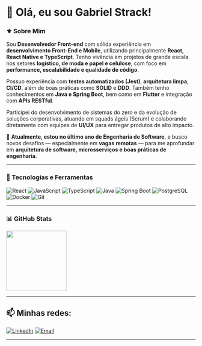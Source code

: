 # 👋 Olá, eu sou Gabriel Strack!

### ⚜️ Sobre Mim

Sou **Desenvolvedor Front-end** com sólida experiência em **desenvolvimento Front-End e Mobile**, utilizando principalmente **React, React Native e TypeScript**. Tenho vivência em projetos de grande escala nos setores **logístico, de moda e papel e celulose**, com foco em **performance, escalabilidade e qualidade de código**.  

Possuo experiência com **testes automatizados (Jest)**, **arquitetura limpa**, **CI/CD**, além de boas práticas como **SOLID** e **DDD**. Também tenho conhecimentos em **Java e Spring Boot**, bem como em **Flutter** e integração com **APIs RESTful**.  

Participei do desenvolvimento de sistemas do zero e da evolução de soluções corporativas, atuando em squads ágeis (Scrum) e colaborando diretamente com equipes de **UI/UX** para entregar produtos de alto impacto.  

📌 **Atualmente, estou no último ano de Engenharia de Software**, e busco novos desafios — especialmente em **vagas remotas** — para me aprofundar em **arquitetura de software, microsserviços e boas práticas de engenharia**.

---

### 🚀 Tecnologias e Ferramentas

![React](https://img.shields.io/badge/React-20232A?style=for-the-badge&logo=react&logoColor=61DAFB)
![JavaScript](https://img.shields.io/badge/JavaScript-F7DF1E?style=for-the-badge&logo=javascript&logoColor=black)
![TypeScript](https://img.shields.io/badge/TypeScript-007ACC?style=for-the-badge&logo=typescript&logoColor=white)
![Java](https://img.shields.io/badge/Java-ED8B00?style=for-the-badge&logo=java&logoColor=white)
![Spring Boot](https://img.shields.io/badge/Spring_Boot-6DB33F?style=for-the-badge&logo=spring&logoColor=white)
![PostgreSQL](https://img.shields.io/badge/PostgreSQL-316192?style=for-the-badge&logo=postgresql&logoColor=white)
![Docker](https://img.shields.io/badge/Docker-2496ED?style=for-the-badge&logo=docker&logoColor=white)
![Git](https://img.shields.io/badge/Git-F05032?style=for-the-badge&logo=git&logoColor=white)

---


### 📊 GitHub Stats

<p>
<!--   <img height="160em" src="https://github-readme-stats.vercel.app/api?username=gbrlstrack&show_icons=true&theme=tokyonight&count_private=true"/> -->
  <img height="160em" src="https://github-readme-stats.vercel.app/api/top-langs/?username=gbrlstrack&layout=compact&hide_border=true&theme=tokyonight"/>
</p>

---

## 📫 Minhas redes:

[![LinkedIn](https://img.shields.io/badge/LinkedIn-0077B5?style=for-the-badge&logo=linkedin&logoColor=white)](https://www.linkedin.com/in/gabriel-strack)
[![Email](https://img.shields.io/badge/Email-gbrlstrack@gmail.com-D14836?style=for-the-badge&logo=gmail&logoColor=white)](mailto:gbrlstrack@gmail.com)

---
